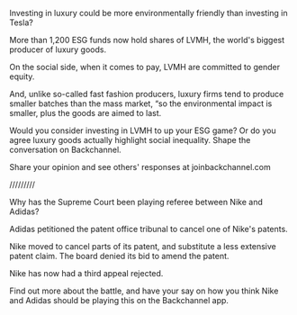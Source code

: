 
Investing in luxury could be more environmentally friendly than investing in Tesla?

More than 1,200 ESG funds now hold shares of LVMH, the world's biggest producer of luxury goods.

On the social side, when it comes to pay, LVMH are committed to gender equity.

And, unlike so-called fast fashion producers, luxury firms tend to produce smaller batches than the mass market, “so the environmental impact is smaller, plus the goods are aimed to last.

Would you consider investing in LVMH to up your ESG game? Or do you agree luxury goods actually highlight social inequality. Shape the conversation on Backchannel.

Share your opinion and see others' responses at joinbackchannel.com



/////////


Why has the Supreme Court been playing referee between Nike and Adidas?

Adidas petitioned the patent office tribunal to cancel one of Nike's patents.

Nike moved to cancel parts of its patent, and substitute a less extensive patent claim. The board denied its bid to amend the patent.

Nike has now had a third appeal rejected.

Find out more about the battle, and have your say on how you think Nike and Adidas should be playing this on the Backchannel app.